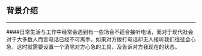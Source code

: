 ## 背景介绍 ##


---

####日常生活与工作中经常会遇到有一些场合不适合接听电话，而对于现代社会对于大多数人而言电话已经不可离手。如果对方拨打电话却无人接听我们往往会心急，这时就需要设置一个消除对方心急的工具，及告诉对方我现在的状态。
        